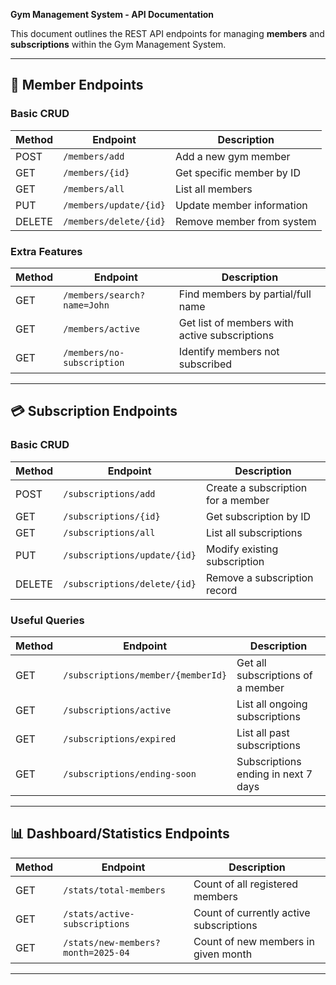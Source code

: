 **Gym Management System - API Documentation**

This document outlines the REST API endpoints for managing **members** and **subscriptions** within the Gym Management System.

---

## 🣍 Member Endpoints

### Basic CRUD

| Method | Endpoint | Description |
|--------|----------|-------------|
| POST   | `/members/add`           | Add a new gym member |
| GET    | `/members/{id}`          | Get specific member by ID |
| GET    | `/members/all`           | List all members |
| PUT    | `/members/update/{id}`   | Update member information |
| DELETE | `/members/delete/{id}`   | Remove member from system |

### Extra Features

| Method | Endpoint | Description |
|--------|----------|-------------|
| GET    | `/members/search?name=John`   | Find members by partial/full name |
| GET    | `/members/active`             | Get list of members with active subscriptions |
| GET    | `/members/no-subscription`    | Identify members not subscribed |

---

## 💳 Subscription Endpoints

### Basic CRUD

| Method | Endpoint | Description |
|--------|----------|-------------|
| POST   | `/subscriptions/add`           | Create a subscription for a member |
| GET    | `/subscriptions/{id}`          | Get subscription by ID |
| GET    | `/subscriptions/all`           | List all subscriptions |
| PUT    | `/subscriptions/update/{id}`   | Modify existing subscription |
| DELETE | `/subscriptions/delete/{id}`   | Remove a subscription record |

### Useful Queries

| Method | Endpoint | Description |
|--------|----------|-------------|
| GET    | `/subscriptions/member/{memberId}` | Get all subscriptions of a member |
| GET    | `/subscriptions/active`           | List all ongoing subscriptions |
| GET    | `/subscriptions/expired`          | List all past subscriptions |
| GET    | `/subscriptions/ending-soon`      | Subscriptions ending in next 7 days |

---

## 📊 Dashboard/Statistics Endpoints

| Method | Endpoint | Description |
|--------|----------|-------------|
| GET    | `/stats/total-members`           | Count of all registered members |
| GET    | `/stats/active-subscriptions`    | Count of currently active subscriptions |
| GET    | `/stats/new-members?month=2025-04` | Count of new members in given month |

---
